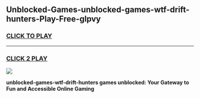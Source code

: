
## Unblocked-Games-unblocked-games-wtf-drift-hunters-Play-Free-glpvy
<h3>
<a href="https://premium76.site?title=unblocked-games-wtf-drift-hunters&ref=19M">CLICK TO PLAY</a></h3>
<hr>

<h3>
<a href="https://premium76.site?title=unblocked-games-wtf-drift-hunters&ref=19M">CLICK 2 PLAY</a>
  
</h3>

<a href="https://premium76.site?title=unblocked-games-wtf-drift-hunters&ref=19M"><img src="https://clearcache.store/games.png"></a>


**unblocked-games-wtf-drift-hunters games unblocked: Your Gateway to Fun and Accessible Online Gaming**
